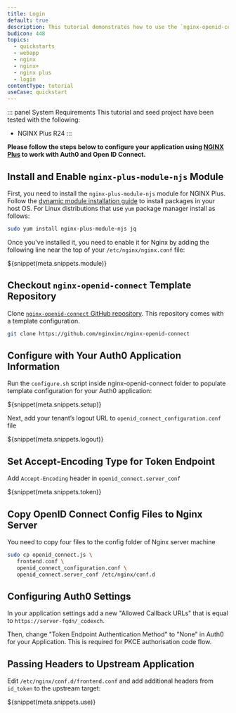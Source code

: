 ```yaml
---
title: Login
default: true
description: This tutorial demonstrates how to use the `nginx-openid-connect` module to add authentication and authorization to your Nginx server.
budicon: 448
topics:
  - quickstarts
  - webapp
  - nginx
  - nginx+
  - nginx plus
  - login
contentType: tutorial
useCase: quickstart
---
```


::: panel System Requirements
This tutorial and seed project have been tested with the following:
* NGINX Plus R24
:::

**Please follow the steps below to configure your application using [NGINX Plus](https://www.nginx.com/products/nginx/) to work with Auth0 and Open ID Connect.**

## Install and Enable `nginx-plus-module-njs` Module

First, you need to install the `nginx-plus-module-njs` module for NGINX Plus. Follow the [dynamic module installation guide](https://www.nginx.com/products/nginx/dynamic-modules/) to install packages in your host OS. 
For Linux distributions that use `yum` package manager install as follows:

```bash
sudo yum install nginx-plus-module-njs jq
```

Once you've installed it, you need to enable it for Nginx by adding the following line near the top of your `/etc/nginx/nginx.conf` file:

${snippet(meta.snippets.module)}

## Checkout `nginx-openid-connect` Template Repository
Clone [`nginx-openid-connect` GitHub repository](https://github.com/nginxinc/nginx-openid-connect). This repository comes with a template configuration.

```bash
git clone https://github.com/nginxinc/nginx-openid-connect
```

## Configure with Your Auth0 Application Information
Run the `configure.sh` script inside nginx-openid-connect folder to populate template configuration for your Auth0 application:

${snippet(meta.snippets.setup)}

Next, add your tenant’s logout URL to `openid_connect_configuration.conf` file

${snippet(meta.snippets.logout)}

## Set Accept-Encoding Type for Token Endpoint

Add `Accept-Encoding` header in `openid_connect.server_conf`

${snippet(meta.snippets.token)}

## Copy OpenID Connect Config Files to Nginx Server

You need to copy four files to the config folder of Nginx server machine

```bash
sudo cp openid_connect.js \ 
   frontend.conf \
   openid_connect_configuration.conf \
   openid_connect.server_conf /etc/nginx/conf.d
```
        
## Configuring Auth0 Settings

In your application settings add a new "Allowed Callback URLs" that is equal to `https://server-fqdn/_codexch`.

Then, change "Token Endpoint Authentication Method" to "None" in Auth0 for your Application. This is required for PKCE authorisation code flow.

## Passing Headers to Upstream Application
Edit `/etc/nginx/conf.d/frontend.conf` and add additional headers from `id_token` to the upstream target:

${snippet(meta.snippets.use)}
